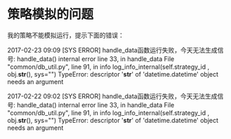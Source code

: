 # 策略模拟的问题

我的策略不能模拟运行，提示下面的错误：

2017-02-23 09:09 [SYS ERROR] handle_data函数运行失败，今天无法生成信号: handle_data() internal error line 33, in handle_data File "common/db_util.py", line 91, in info log_info_internal(self.strategy_id , obj.__str__(), sys="") TypeError: descriptor '__str__' of 'datetime.datetime' object needs an argument

2017-02-22 09:02 [SYS ERROR] handle_data函数运行失败，今天无法生成信号: handle_data() internal error line 33, in handle_data File "common/db_util.py", line 91, in info log_info_internal(self.strategy_id , obj.__str__(), sys="") TypeError: descriptor '__str__' of 'datetime.datetime' object needs an argument